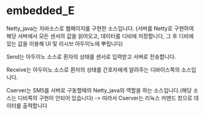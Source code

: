 # embedded_E

Netty_java는 자바소스로 웹페이지를 구현한 소스입니다. (서버를 Netty로 구현하여 해당 서버에서 모든 센서의 값을 읽어오고, 데이터를 디비에 저장합니다, 그 후 디비에 있는 값을 이용해 UI 및 리시브 아두이노에 뿌립니다)

Send는 아두이노 소스로 환자의 상태를 센서로 입력받고 서버로 전송합니다.

Receive는 아두이노 소스로 환자의 상태를 간호자에게 알려주는 디바이스쪽의 소스입니다.

Cserver는 SM5를 서버로 구동할때의 Netty_java의 역할을 하는 소스입니다.(해당 소스는 디비쪽의 구현이 안되어 있습니다)
-> 따라서 Cserver는 리눅스 커맨드 창으로 데이터를 출력합니다